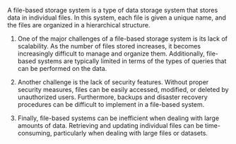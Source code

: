 A file-based storage system is a type of data storage system that stores data in individual files. In this system, each file is given a unique name, and the files are organized in a hierarchical structure.

1. One of the major challenges of a file-based storage system is its lack of scalability. As the number of files stored increases, it becomes increasingly difficult to manage and organize them. Additionally, file-based systems are typically limited in terms of the types of queries that can be performed on the data.

2. Another challenge is the lack of security features. Without proper security measures, files can be easily accessed, modified, or deleted by unauthorized users. Furthermore, backups and disaster recovery procedures can be difficult to implement in a file-based system.

3. Finally, file-based systems can be inefficient when dealing with large amounts of data. Retrieving and updating individual files can be time-consuming, particularly when dealing with large files or datasets.
